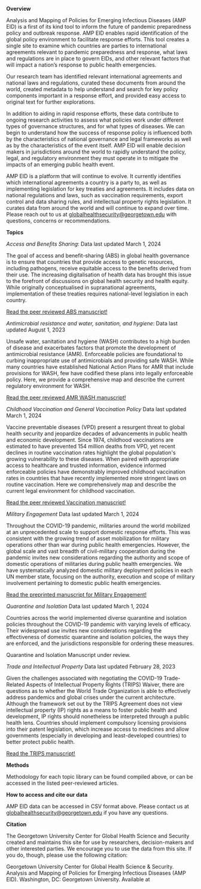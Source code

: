 **Overview**

Analysis and Mapping of Policies for Emerging Infectious Diseases (AMP EID) is a first of its kind tool to inform the future of pandemic preparedness policy and outbreak response. AMP EID enables rapid identification of the global policy environment to facilitate response efforts. This tool creates a single site to examine which countries are parties to international agreements relevant to pandemic preparedness and response, what laws and regulations are in place to govern EIDs, and other relevant factors that will impact a nation’s response to public health emergencies.

Our research team has identified relevant international agreements and national laws and regulations, curated these documents from around the world, created metadata to help understand and search for key policy components important in a response effort, and provided easy access to original text for further explorations.

In addition to aiding in rapid response efforts, these data contribute to ongoing research activities to assess what policies work under different types of governance structures, and for what types of diseases. We can begin to understand how the success of response policy is influenced both by the characteristics of national governance and legal frameworks as well as by the characteristics of the event itself. AMP EID will enable decision makers in jurisdictions around the world to rapidly understand the policy, legal, and regulatory environment they must operate in to mitigate the impacts of an emerging public health event.

AMP EID is a platform that will continue to evolve. It currently identifies which international agreements a country is a party to, as well as implementing legislation for key treaties and agreements. It includes data on national regulations and laws, such as vaccination requirements, export control and data sharing rules, and intellectual property rights legislation. It curates data from around the world and will continue to expand over time. Please reach out to us at globalhealthsecurity@georgetown.edu with questions, concerns or recommendations.

**Topics**

_Access and Benefits Sharing_: Data last updated March 1, 2024

The goal of access and benefit-sharing (ABS) in global health governance is to ensure that countries that provide access to genetic resources, including pathogens, receive equitable access to the benefits derived from their use. The increasing digitalisation of health data has brought this issue to the forefront of discussions on global health security and health equity. While originally conceptualised in supranational agreements, implementation of these treaties requires national-level legislation in each country. 

[Read the peer reviewed ABS manuscript!](https://doi.org/10.1136/bmjph-2024-001800)

_Antimicrobial resistance and water, sanitation, and hygiene_: Data last updated August 1, 2023

Unsafe water, sanitation and hygiene (WASH) contributes to a high burden of disease and exacerbates factors that promote the development of antimicrobial resistance (AMR). Enforceable policies are foundational to curbing inappropriate use of antimicrobials and providing safe WASH. While many countries have established National Action Plans for AMR that include provisions for WASH, few have codified these plans into legally enforceable policy. Here, we provide a comprehensive map and describe the current regulatory environment for WASH.

[Read the peer reviewed AMR WASH manuscript!](https://doi.org/10.1136/bmjgh-2023-013855)

_Childhood Vaccination and General Vaccination Policy_ Data last updated March 1, 2024

Vaccine preventable diseases (VPD) present a resurgent threat to global health security and jeopardize decades of advancements in public health and economic development. Since 1974, childhood vaccinations are estimated to have prevented 154 million deaths from VPD, yet recent declines in routine vaccination rates highlight the global population's growing vulnerability to these diseases. When paired with appropriate access to healthcare and trusted information, evidence informed enforceable policies have demonstrably improved childhood vaccination rates in countries that have recently implemented more stringent laws on routine vaccination. Here we comprehensively map and describe the current legal environment for childhood vaccination.

[Read the peer reviewed Vaccination manuscript!](https://doi.org/10.1016/j.vaccine.2025.127121)

_Military Engagement_ Data last updated March 1, 2024

Throughout the COVID-19 pandemic, militaries around the world mobilized at an unprecedented scale to support domestic response efforts. This was consistent with the growing trend of asset mobilization for military operations other than war during public health emergencies. However, the global scale and vast breadth of civil-military cooperation during the pandemic invites new considerations regarding the authority and scope of domestic operations of militaries during public health emergencies. We have systematically analyzed domestic military deployment policies in each UN member state, focusing on the authority, execution and scope of military involvement pertaining to domestic public health emergencies.

[Read the preprinted manuscript for Military Engagement!](https://doi.org/10.1101/2024.10.12.24315372)

_Quarantine and Isolation_ Data last updated March 1, 2024

Countries across the world implemented diverse quarantine and isolation policies throughout the COVID-19 pandemic with varying levels of efficacy. Their widespread use invites new considerations regarding the effectiveness of domestic quarantine and isolation policies, the ways they are enforced, and the jurisdictions responsible for ordering these measures. 

Quarantine and Isolation Manuscript under review. 

_Trade and Intellectual Property_ Data last updated February 28, 2023

Given the challenges associated with negotiating the COVID-19 Trade-Related Aspects of Intellectual Property Rights (TRIPS) Waiver, there are questions as to whether the World Trade Organization is able to effectively address pandemics and global crises under the current architecture. Although the framework set out by the TRIPS Agreement does not view intellectual property (IP) rights as a means to foster public health and development, IP rights should nonetheless be interpreted through a public health lens. Countries should implement compulsory licensing provisions into their patent legislation, which increase access to medicines and allow governments (especially in developing and least-developed countries) to better protect public health.

[Read the TRIPS manuscript!](https://doi.org/10.1111/1468-0009.12669)

**Methods**

Methodology for each topic library can be found compiled above, or can be accessed in the listed peer-reviewed articles. 

**How to access and cite our data**

AMP EID data can be accessed in CSV format above. Please contact us at globalhealthsecurity@georgetown.edu if you have any questions. 

**Citation**

The Georgetown University Center for Global Health Science and Security created and maintains this site for use by researchers, decision-makers and other interested parties. We encourage you to use the data from this site. If you do, though, please use the following citation:

Georgetown University Center for Global Health Science & Security. Analysis and Mapping of Policies for Emerging Infectious Diseases (AMP EID). Washington, DC: Georgetown University. Available at
